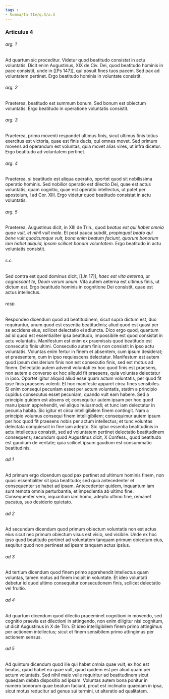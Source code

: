 ```yaml
---
tags : 
- Summa/Ia-IIæ/q.3/a.4
---
```


### Articulus 4

###### arg. 1
Ad quartum sic proceditur. Videtur quod beatitudo consistat in actu voluntatis. Dicit enim Augustinus, XIX de Civ. Dei, quod beatitudo hominis in pace consistit, unde in [[Ps 147]], qui posuit fines tuos pacem. Sed pax ad voluntatem pertinet. Ergo beatitudo hominis in voluntate consistit.

###### arg. 2
Praeterea, beatitudo est summum bonum. Sed bonum est obiectum voluntatis. Ergo beatitudo in operatione voluntatis consistit.

###### arg. 3
Praeterea, primo moventi respondet ultimus finis, sicut ultimus finis totius exercitus est victoria, quae est finis ducis, qui omnes movet. Sed primum movens ad operandum est voluntas, quia movet alias vires, ut infra dicetur. Ergo beatitudo ad voluntatem pertinet.

###### arg. 4
Praeterea, si beatitudo est aliqua operatio, oportet quod sit nobilissima operatio hominis. Sed nobilior operatio est dilectio Dei, quae est actus voluntatis, quam cognitio, quae est operatio intellectus, ut patet per apostolum, I ad Cor. XIII. Ergo videtur quod beatitudo consistat in actu voluntatis.

###### arg. 5
Praeterea, Augustinus dicit, in XIII de Trin., quod *beatus est qui habet omnia quae vult, et nihil vult male*. Et post pauca subdit, *propinquat beato qui bene vult quodcumque vult, bona enim beatum faciunt, quorum bonorum iam habet aliquid, ipsam scilicet bonam voluntatem*. Ergo beatitudo in actu voluntatis consistit.

###### s.c.
Sed contra est quod dominus dicit, [[Jn 17]], *haec est vita aeterna, ut cognoscant te, Deum verum unum*. Vita autem aeterna est ultimus finis, ut dictum est. Ergo beatitudo hominis in cognitione Dei consistit, quae est actus intellectus.

###### resp.
Respondeo dicendum quod ad beatitudinem, sicut supra dictum est, duo requiruntur, unum quod est essentia beatitudinis; aliud quod est quasi per se accidens eius, scilicet delectatio ei adiuncta. Dico ergo quod, quantum ad id quod est essentialiter ipsa beatitudo, impossibile est quod consistat in actu voluntatis. Manifestum est enim ex praemissis quod beatitudo est consecutio finis ultimi. Consecutio autem finis non consistit in ipso actu voluntatis. Voluntas enim fertur in finem et absentem, cum ipsum desiderat; et praesentem, cum in ipso requiescens delectatur. Manifestum est autem quod ipsum desiderium finis non est consecutio finis, sed est motus ad finem. Delectatio autem advenit voluntati ex hoc quod finis est praesens, non autem e converso ex hoc aliquid fit praesens, quia voluntas delectatur in ipso. Oportet igitur aliquid aliud esse quam actum voluntatis, per quod fit ipse finis praesens volenti. Et hoc manifeste apparet circa fines sensibiles. Si enim consequi pecuniam esset per actum voluntatis, statim a principio cupidus consecutus esset pecuniam, quando vult eam habere. Sed a principio quidem est absens ei; consequitur autem ipsam per hoc quod manu ipsam apprehendit, vel aliquo huiusmodi; et tunc iam delectatur in pecunia habita. Sic igitur et circa intelligibilem finem contingit. Nam a principio volumus consequi finem intelligibilem; consequimur autem ipsum per hoc quod fit praesens nobis per actum intellectus; et tunc voluntas delectata conquiescit in fine iam adepto. Sic igitur essentia beatitudinis in actu intellectus consistit, sed ad voluntatem pertinet delectatio beatitudinem consequens; secundum quod Augustinus dicit, X Confess., quod beatitudo est gaudium de veritate; quia scilicet ipsum gaudium est consummatio beatitudinis.

###### ad 1
Ad primum ergo dicendum quod pax pertinet ad ultimum hominis finem, non quasi essentialiter sit ipsa beatitudo; sed quia antecedenter et consequenter se habet ad ipsam. Antecedenter quidem, inquantum iam sunt remota omnia perturbantia, et impedientia ab ultimo fine. Consequenter vero, inquantum iam homo, adepto ultimo fine, remanet pacatus, suo desiderio quietato.

###### ad 2
Ad secundum dicendum quod primum obiectum voluntatis non est actus eius sicut nec primum obiectum visus est visio, sed visibile. Unde ex hoc ipso quod beatitudo pertinet ad voluntatem tanquam primum obiectum eius, sequitur quod non pertineat ad ipsam tanquam actus ipsius.

###### ad 3
Ad tertium dicendum quod finem primo apprehendit intellectus quam voluntas, tamen motus ad finem incipit in voluntate. Et ideo voluntati debetur id quod ultimo consequitur consecutionem finis, scilicet delectatio vel fruitio.

###### ad 4
Ad quartum dicendum quod dilectio praeeminet cognitioni in movendo, sed cognitio praevia est dilectioni in attingendo, non enim diligitur nisi cognitum, ut dicit Augustinus in X de Trin. Et ideo intelligibilem finem primo attingimus per actionem intellectus; sicut et finem sensibilem primo attingimus per actionem sensus.

###### ad 5
Ad quintum dicendum quod ille qui habet omnia quae vult, ex hoc est beatus, quod habet ea quae vult, quod quidem est per aliud quam per actum voluntatis. Sed nihil male velle requiritur ad beatitudinem sicut quaedam debita dispositio ad ipsam. Voluntas autem bona ponitur in numero bonorum quae beatum faciunt, prout est inclinatio quaedam in ipsa, sicut motus reducitur ad genus sui termini, ut alteratio ad qualitatem.

